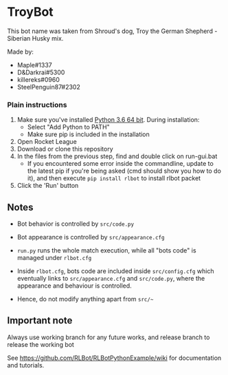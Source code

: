# TroyBot
This bot name was taken from Shroud's dog, Troy the German Shepherd - Siberian Husky mix.

Made by:
- Maple#1337
- D&Darkrai#5300
- killereks#0960
- SteelPenguin87#2302

### Plain instructions

1. Make sure you've installed [Python 3.6 64 bit](https://www.python.org/ftp/python/3.6.5/python-3.6.5-amd64.exe). During installation:
   - Select "Add Python to PATH"
   - Make sure pip is included in the installation
2. Open Rocket League
3. Download or clone this repository
3. In the files from the previous step, find and double click on run-gui.bat
   - If you encountered some error inside the commandline, update to the latest pip if you're being asked (cmd should show you how to do it), and then execute `pip install rlbot` to install rlbot packet
4. Click the 'Run' button


## Notes

- Bot behavior is controlled by `src/code.py`

- Bot appearance is controlled by `src/appearance.cfg`

- `run.py` runs the whole match execution, while all "bots code" is managed under `rlbot.cfg`

- Inside `rlbot.cfg`, bots code are included inside `src/config.cfg` which eventually links to `src/appearance.cfg` and `src/code.py`, where the appearance and behaviour is controlled.

- Hence, do not modify anything apart from `src/~`

## Important note
Always use working branch for any future works, and release branch to release the working bot

See https://github.com/RLBot/RLBotPythonExample/wiki for documentation and tutorials.
